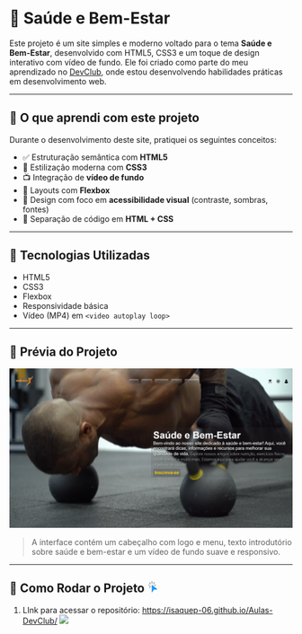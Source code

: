 # 🌿 Saúde e Bem-Estar

Este projeto é um site simples e moderno voltado para o tema **Saúde e Bem-Estar**, desenvolvido com HTML5, CSS3 e um toque de design interativo com vídeo de fundo. Ele foi criado como parte do meu aprendizado no [DevClub](https://devclub.com.br), onde estou desenvolvendo habilidades práticas em desenvolvimento web.

---

## 🧠 O que aprendi com este projeto

Durante o desenvolvimento deste site, pratiquei os seguintes conceitos:

- ✅ Estruturação semântica com **HTML5**
- 🎨 Estilização moderna com **CSS3**
- 📺 Integração de **vídeo de fundo**
- 🧱 Layouts com **Flexbox**
- 🎯 Design com foco em **acessibilidade visual** (contraste, sombras, fontes)
- 🧪 Separação de código em **HTML + CSS**

---

## 🚀 Tecnologias Utilizadas

- HTML5
- CSS3
- Flexbox
- Responsividade básica
- Vídeo (MP4) em `<video autoplay loop>`

---

## 📸 Prévia do Projeto

![preview](./imgs/imagem-interface.png)

> A interface contém um cabeçalho com logo e menu, texto introdutório sobre saúde e bem-estar e um vídeo de fundo suave e responsivo.

---

## 📁 Como Rodar o Projeto <img src='./imgs/clique.png' width=20px>

1. LInk para acessar o repositório: 
<a href='https://isaquep-06.github.io/Aulas-DevClub/'>https://isaquep-06.github.io/Aulas-DevClub/ <img src='https://cdn-icons-png.flaticon.com/128/531/531363.png'
 width = 20px  text-align: center></a> 

